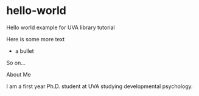 # hello-world
Hello world example for UVA library tutorial

Here is some more text
* a bullet

So on...

About Me

I am a first year Ph.D. student at UVA studying developmental psychology.
